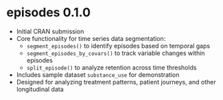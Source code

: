 # episodes 0.1.0

* Initial CRAN submission
* Core functionality for time series data segmentation:
  - `segment_episodes()` to identify episodes based on temporal gaps
  - `segment_episodes_by_covars()` to track variable changes within episodes
  - `split_episode()` to analyze retention across time thresholds
* Includes sample dataset `substance_use` for demonstration
* Designed for analyzing treatment patterns, patient journeys, and other longitudinal data